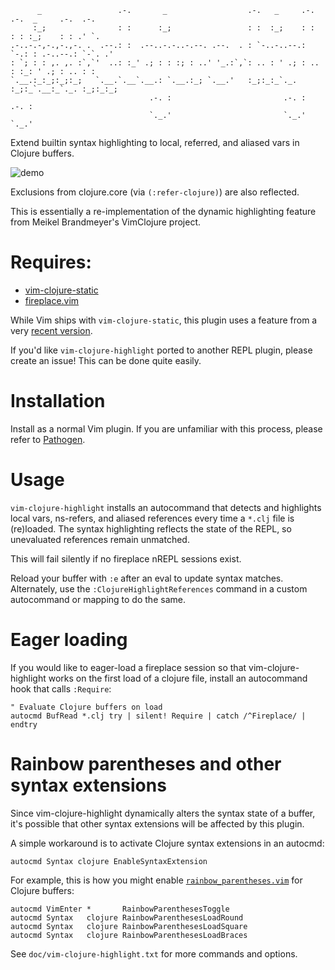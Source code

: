 ```
      _                 .-.       _                  .-.   _     .-.  .-.  _     .-.  .-.
     :_;                : :      :_;                 : :  :_;    : :  : : :_;    : : .' `.
.-..-.-,-.,-.,-. .  .--.: :  .--..-.-..-.--. .--.  . : `-..-..--.: `-.: : .-..--.: `-`. .'
: `; : : ,. ,. :`,`'  ..: :_' .; : : :; : ..' '_.:`,`: .. : ' .; : .. : :_: ' .; : .. : :
`.__.:_:_;:_;:_;   `.__.`.__`.__.: `.__.:_; `.__.'   :_;:_:_`._. :_;:_`.__:_`._. :_;:_:_;
                               .-. :                         .-. :           .-. :
                               `._.'                         `._.'           `._.'
```

Extend builtin syntax highlighting to local, referred, and aliased vars in
Clojure buffers.

![demo](https://guns.github.io/vim-clojure-highlight/demo.gif)

Exclusions from clojure.core (via `(:refer-clojure)`) are also reflected.

This is essentially a re-implementation of the dynamic highlighting feature
from Meikel Brandmeyer's VimClojure project.

# Requires:

* [vim-clojure-static](https://github.com/guns/vim-clojure-static)
* [fireplace.vim](https://github.com/tpope/vim-fireplace)

While Vim ships with `vim-clojure-static`, this plugin uses a feature from a
very [recent version][].

If you'd like `vim-clojure-highlight` ported to another REPL plugin, please
create an issue! This can be done quite easily.

[recent version]: https://github.com/guns/vim-clojure-static/commit/82e2156ffbe7dd14990a328cf68f559cbda47376

# Installation

Install as a normal Vim plugin. If you are unfamiliar with this process,
please refer to [Pathogen](https://github.com/tpope/vim-pathogen).

# Usage

`vim-clojure-highlight` installs an autocommand that detects and highlights
local vars, ns-refers, and aliased references every time a `*.clj` file
is (re)loaded. The syntax highlighting reflects the state of the REPL, so
unevaluated references remain unmatched.

This will fail silently if no fireplace nREPL sessions exist.

Reload your buffer with `:e` after an eval to update syntax matches.
Alternately, use the `:ClojureHighlightReferences` command in a custom
autocommand or mapping to do the same.

# Eager loading

If you would like to eager-load a fireplace session so that
vim-clojure-highlight works on the first load of a clojure file, install an
autocommand hook that calls `:Require`:

```vim
" Evaluate Clojure buffers on load
autocmd BufRead *.clj try | silent! Require | catch /^Fireplace/ | endtry
```

# Rainbow parentheses and other syntax extensions

Since vim-clojure-highlight dynamically alters the syntax state of a buffer,
it's possible that other syntax extensions will be affected by this plugin.

A simple workaround is to activate Clojure syntax extensions in an autocmd:

```vim
autocmd Syntax clojure EnableSyntaxExtension
```

For example, this is how you might enable
[`rainbow_parentheses.vim`](https://github.com/kien/rainbow_parentheses.vim)
for Clojure buffers:

```vim
autocmd VimEnter *       RainbowParenthesesToggle
autocmd Syntax   clojure RainbowParenthesesLoadRound
autocmd Syntax   clojure RainbowParenthesesLoadSquare
autocmd Syntax   clojure RainbowParenthesesLoadBraces
```

See `doc/vim-clojure-highlight.txt` for more commands and options.
